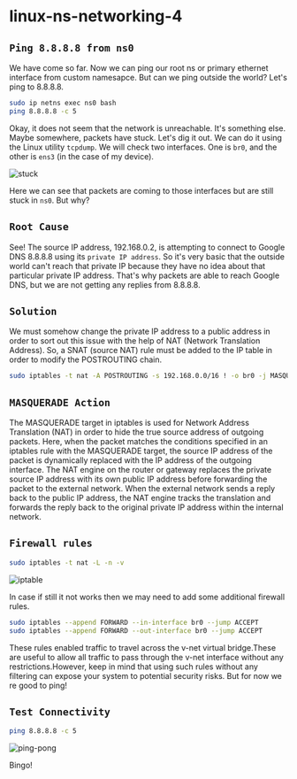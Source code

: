 # linux-ns-networking-4


## `Ping 8.8.8.8 from ns0`

We have come so far. Now we can ping our root ns or primary ethernet interface from custom namesapce. But can we ping outside the world? Let's ping to 8.8.8.8.

```bash
sudo ip netns exec ns0 bash
ping 8.8.8.8 -c 5
```

Okay, it does not seem that the network is unreachable. It's something else. Maybe somewhere, packets have stuck. Let's dig it out. We can do it using the Linux utility `tcpdump`. We will check two interfaces. One is `br0`, and the other is `ens3` (in the case of my device).
 

![stuck](https://lab-bucket.s3.brilliant.com.bd/labthumbnail/07e5412b-3ec3-4e43-8893-e0c2ed7fef9c.png)

Here we can see that packets are coming to those interfaces but are still stuck in `ns0`. But why?

## `Root Cause`

See! The source IP address, 192.168.0.2, is attempting to connect to Google DNS 8.8.8.8 using its `private IP address`. So it's very basic that the outside world can't reach that private IP because they have no idea about that particular private IP address. That's why packets are able to reach Google DNS, but we are not getting any replies from 8.8.8.8.

## `Solution`

We must somehow change the private IP address to a public address in order to sort out this issue with the help of NAT (Network Translation Address). So, a SNAT (source NAT) rule must be added to the IP table in order to modify the POSTROUTING chain.


```bash
sudo iptables -t nat -A POSTROUTING -s 192.168.0.0/16 ! -o br0 -j MASQUERADE
```

## `MASQUERADE Action`

The MASQUERADE target in iptables is used for Network Address Translation (NAT) in order to hide the true source address of outgoing packets. Here, when the packet matches the conditions specified in an iptables rule with the MASQUERADE target, the source IP address of the packet is dynamically replaced with the IP address of the outgoing interface. The NAT engine on the router or gateway replaces the private source IP address with its own public IP address before forwarding the packet to the external network. When the external network sends a reply back to the public IP address, the NAT engine tracks the translation and forwards the reply back to the original private IP address within the internal network.

## `Firewall rules`

```bash
sudo iptables -t nat -L -n -v
```

![iptable](https://lab-bucket.s3.brilliant.com.bd/labthumbnail/632ad080-cb31-4dee-8b03-1141fb1707b6.png)

In case if still it not works then we may need to add some additional firewall rules.

```bash
sudo iptables --append FORWARD --in-interface br0 --jump ACCEPT
sudo iptables --append FORWARD --out-interface br0 --jump ACCEPT
```

These rules enabled traffic to travel across the v-net virtual bridge.These are useful to allow all traffic to pass through the v-net interface without any restrictions.However, keep in mind that using such rules without any filtering can expose your system to potential security risks. But for now we re good to ping!

## `Test Connectivity`

```bash
ping 8.8.8.8 -c 5
```

![ping-pong](https://lab-bucket.s3.brilliant.com.bd/labthumbnail/6b93a385-2c66-4c92-a5c4-df8745dad72d.png)

Bingo! 
